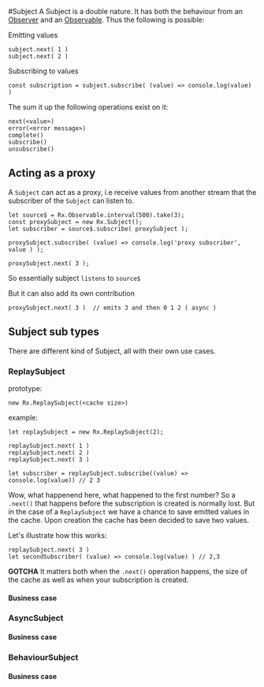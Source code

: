 #Subject 
A Subject is a double nature. It has both the behaviour from an [Observer](/observer.md) and an [Observable](/observable-anatomy.md). Thus the following is possible:

Emitting values

```
subject.next( 1 )
subject.next( 2 ) 
```

Subscribing to values

```
const subscription = subject.subscribe( (value) => console.log(value) )
```
The sum it up the following operations exist on it:

```
next(<value>)
error(<error message>)
complete()
subscribe()
unsubscribe()
```

## Acting as a proxy
A `Subject` can act as a proxy, i.e receive values from another stream that the subscriber of the `Subject` can listen to.

```
let source$ = Rx.Observable.interval(500).take(3);
const proxySubject = new Rx.Subject();
let subscriber = source$.subscribe( proxySubject );

proxySubject.subscribe( (value) => console.log('proxy subscriber', value ) );

proxySubject.next( 3 );
```

So essentially subject `listens` to `source$`

But it can also add its own contribution

```
proxySubject.next( 3 )  // emits 3 and then 0 1 2 ( async )

```

## Subject sub types
There are different kind of Subject, all with their own use cases.
### ReplaySubject

prototype:
```
new Rx.ReplaySubject(<cache size>)
```

example:
```
let replaySubject = new Rx.ReplaySubject(2);

replaySubject.next( 1 )
replaySubject.next( 2 )
replaySubject.next( 3 )

let subscriber = replaySubject.subscribe((value) => console.log(value)) // 2 3

```

Wow, what happenend here, what happened to the first number?
So a `.next()` that happens before the subscription is created is normally lost. But in the case of a `ReplaySubject` we have a chance to save emitted values in the cache. Upon creation the cache has been decided to save two values.

Let's illustrate how this works:
```
replaySubject.next( 3 )
let secondSubscriber( (value) => console.log(value) ) // 2,3

```
**GOTCHA**
It matters both when the `.next()` operation happens, the size of the cache as well as when your subscription is created.


#### Business case
### AsyncSubject
#### Business case
### BehaviourSubject
#### Business case




